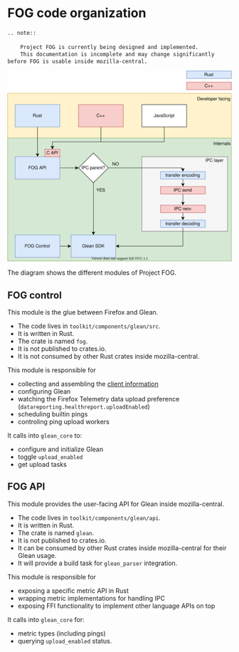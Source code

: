 # FOG code organization

```eval_rst
.. note::

    Project FOG is currently being designed and implemented.
    This documentation is incomplete and may change significantly before FOG is usable inside mozilla-central.
```

![Modules of Project FOG](images/fog-modules.svg)

The diagram shows the different modules of Project FOG.

## FOG control

This module is the glue between Firefox and Glean.

* The code lives in `toolkit/components/glean/src`.
* It is written in Rust.
* The crate is named `fog`.
* It is not published to crates.io.
* It is not consumed by other Rust crates inside mozilla-central.

This module is responsible for

* collecting and assembling the [client information](https://mozilla.github.io/glean/book/user/pings/index.html#the-client_info-section)
* configuring Glean
* watching the Firefox Telemetry data upload preference (`datareporting.healthreport.uploadEnabled`)
* scheduling builtin pings
* controling ping upload workers

It calls into `glean_core` to:

* configure and initialize Glean
* toggle `upload_enabled`
* get upload tasks

## FOG API

This module provides the user-facing API for Glean inside mozilla-central.

* The code lives in `toolkit/components/glean/api`.
* It is written in Rust.
* The crate is named `glean`.
* It is not published to crates.io.
* It can be consumed by other Rust crates inside mozilla-central for their Glean usage.
* It will provide a build task for `glean_parser` integration.

This module is responsible for

* exposing a specific metric API in Rust
* wrapping metric implementations for handling IPC
* exposing FFI functionality to implement other language APIs on top

It calls into `glean_core` for:

* metric types (including pings)
* querying `upload_enabled` status.
